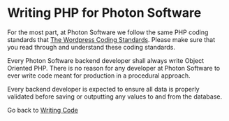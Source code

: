 # Writing PHP for Photon Software

For the most part, at Photon Software we follow the same PHP coding standards that [The Wordpress Coding Standards](https://codex.wordpress.org/WordPress_Coding_Standards). Please make sure that you read through and understand these coding standards.

Every Photon Software backend developer shall always write Object Oriented PHP. There is no reason for any developer at Photon Software to ever write code meant for production in a procedural approach.

Every backend developer is expected to ensure all data is properly validated before saving or outputting any values to and from the database.  

Go back to [Writing Code](../)